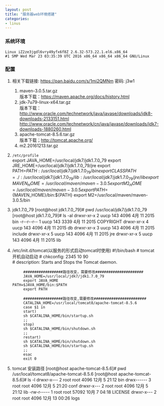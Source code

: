 ```yaml
---
layout: post
title: "服务器web环境搭建"
categories:
- linus
---
```


### 系统环境 ###
   ` Linux iZ2ze3jgdl6vry49yfx6f8Z 2.6.32-573.22.1.el6.x86_64 `<br/>
   `#1 SMP Wed Mar 23 03:35:39 UTC 2016 x86_64 x86_64 x86_64 GNU/Linux`

### 配置 ###
1. 相关下载链接: https://pan.baidu.com/s/1mi2QMNm 密码: j3w1
   1. maven-3.0.5.tar.gz
      <br/>版本下载：https://maven.apache.org/docs/history.html
   2. jdk-7u79-linux-x64.tar.gz 
      <br/>版本下载：
      <br/>http://www.oracle.com/technetwork/java/javase/downloads/jdk8-downloads-2133151.html
      <br/>http://www.oracle.com/technetwork/cn/java/javase/downloads/jdk7-downloads-1880260.html
   3. apache-tomcat-8.5.6.tar.gz 
       <br/> 版本下载；http://tomcat.apache.org/
   4. m2.20161213.tar.gz

2. `/etc/profile`<br/>
            export JAVA_HOME=/usr/local/jdk7/jdk1.7.0_79
            export JRE_HOME=/usr/local/jdk7/jdk1.7.0_79/jre
            export PATH=$PATH:/usr/local/jdk7/jdk1.7.0_79/bin
            export CLASSPATH=./:/usr/local/jdk7/jdk1.7.0_79/lib:/usr/local/jdk7/jdk1.7.0_79/jre/lib
            export MAVEN_HOME=/usr/local/maven/maven-3.0.5
            export M2_HOME=/usr/local/maven/maven-3.0.5
            export PATH=${MAVEN_HOME}/bin:${PATH}
            export M2=/usr/local/maven/maven-3.0.5/bin
3. jdk1.7.0_79
            [root@host jdk1.7.0_79]# pwd
            /usr/local/jdk7/jdk1.7.0_79
            [root@host jdk1.7.0_79]# ls -al
            drwxr-xr-x 2 uucp  143     4096 4月  11 2015 bin
            -r--r--r-- 1 uucp  143     3339 4月  11 2015 COPYRIGHT
            drwxr-xr-x 4 uucp  143     4096 4月  11 2015 db
            drwxr-xr-x 3 uucp  143     4096 4月  11 2015 include
            drwxr-xr-x 5 uucp  143     4096 4月  11 2015 jre
            drwxr-xr-x 5 uucp  143     4096 4月  11 2015 lib

4. /etc/init.d/tomcat(以服务的形式启动tomcat时使用)
            #!/bin/bash
            # tomcat 开机自动启动
            # chkconfig: 2345 10 90  
            # description: Starts and Stops the Tomcat daemon. 

            ##################路径改变，需要修改######################
            JAVA_HOME=/usr/local/jdk7/jdk1.7.0_79
            export JAVA_HOME                                                         PATH=$JAVA_HOME/bin:$PATH
            export PATH 

            ##################路径改变,需要修改########################
            CATALINA_HOME=/usr/local/tomcat8/apache-tomcat-8.5.6
            case $1 in
            start)
            sh $CATALINA_HOME/bin/startup.sh
            ;;
            stop)
            sh $CATALINA_HOME/bin/shutdown.sh
            ;;
            restart)
            sh $CATALINA_HOME/bin/shutdown.sh
            sh $CATALINA_HOME/bin/startup.sh
            ;;
            esac
            exit 0
5.  tomcat 安装路径
            [root@host apache-tomcat-8.5.6]# pwd
            /usr/local/tomcat8/apache-tomcat-8.5.6
            [root@host apache-tomcat-8.5.6]# ls -l
            drwxr-x--- 2 root root  4096 12月  5 21:12 bin
            drwx------ 3 root root  4096 12月  5 21:20 conf
            drwxr-x--- 2 root root  4096 12月  5 21:12 lib
            -rw-r----- 1 root root 57092 10月  7 04:18 LICENSE
            drwxr-x--- 2 root root  4096 12月 13 00:26 logs
